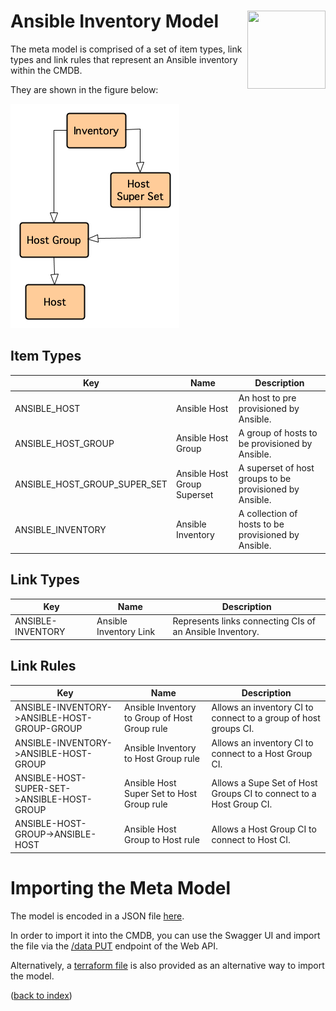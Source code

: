 # Ansible Inventory Model <img src="../../docs/pics/ox.png" width="125" height="125" align="right">

The meta model is comprised of a set of item types, link types and link rules that represent an Ansible inventory within the CMDB. 

They are shown in the figure below:

![Metamodel](ansible.png "meta model")

## Item Types

| Key | Name | Description |
|---|---|---|
| ANSIBLE_HOST | Ansible Host | An host to pre provisioned by Ansible. |
| ANSIBLE_HOST_GROUP | Ansible Host Group | A group of hosts to be provisioned by Ansible. |
| ANSIBLE_HOST_GROUP_SUPER_SET | Ansible Host Group Superset| A superset of host groups to be provisioned by Ansible. |
| ANSIBLE_INVENTORY | Ansible Inventory | A collection of hosts to be provisioned by Ansible. |

## Link Types

| Key | Name | Description |
|---|---|---|
| ANSIBLE-INVENTORY | Ansible Inventory Link | Represents links connecting CIs of an Ansible Inventory. |

## Link Rules

| Key | Name | Description |
|---|---|---|
| ANSIBLE-INVENTORY->ANSIBLE-HOST-GROUP-GROUP | Ansible Inventory to Group of Host Group rule| Allows an inventory CI to connect to a group of host groups CI. |
| ANSIBLE-INVENTORY->ANSIBLE-HOST-GROUP | Ansible Inventory to Host Group rule | Allows an inventory CI to connect to a Host Group CI. |
| ANSIBLE-HOST-SUPER-SET->ANSIBLE-HOST-GROUP | Ansible Host Super Set to Host Group rule | Allows a Supe Set of Host Groups CI to connect to a Host Group CI.|
| ANSIBLE-HOST-GROUP->ANSIBLE-HOST | Ansible Host Group to Host rule | Allows a Host Group CI to connect to Host CI.|

# Importing the Meta Model

The model is encoded in a JSON file [here](ansible_model.json).

In order to import it into the CMDB, you can use the Swagger UI and import the file via the [/data PUT](http://localhost:8080/swagger-ui.html#/web-api/createOrUpdateDataUsingPUT) endpoint of the Web API.

Alternatively, a [terraform file](main.tf) is also provided as an alternative way to import the model.

([back to index](../readme.md))